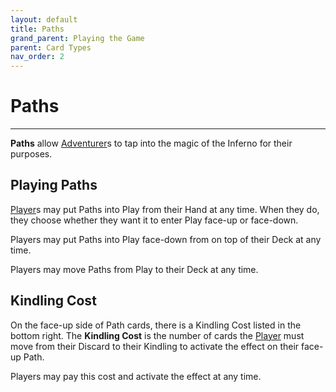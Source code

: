 ```yaml
---
layout: default
title: Paths
grand_parent: Playing the Game
parent: Card Types
nav_order: 2
---
```


# Paths

--- 

**Paths** allow [Adventurer](https://plerpsandplerps.github.io/Sprouting-Tales/docs/Introduction/Basics.html#player-and-adventurer)s to tap into the magic of the Inferno for their purposes. 

## Playing Paths

[Player](https://plerpsandplerps.github.io/Sprouting-Tales/docs/Introduction/Basics.html#player-and-adventurer)s may put Paths into Play from their Hand at any time. When they do, they choose whether they want it to enter Play face-up or face-down. 

Players may put Paths into Play face-down from on top of their Deck at any time. 

Players may move Paths from Play to their Deck at any time. 

## Kindling Cost

On the face-up side of Path cards, there is a Kindling Cost listed in the bottom right. The **Kindling Cost** is the number of cards the [Player](https://plerpsandplerps.github.io/Sprouting-Tales/docs/Introduction/Basics.html#player-and-adventurer) must move from their Discard to their Kindling to activate the effect on their face-up Path. 

Players may pay this cost and activate the effect at any time. 